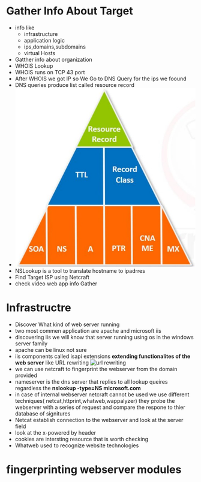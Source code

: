 # Gather Info About Target
- info like
  - infrastructure
  - application logic
  - ips,domains,subdomains
  - virtual Hosts
- Gatther info about organization
- WHOIS Lookup
- WHOIS runs on TCP 43 port
- After WHOIS we got IP so We Go to DNS Query for the ips we foound
- DNS queries produce list called resource record
- ![resource record](https://github.com/Islamkafafy123/Ewapt/blob/main/pictures/resource%20record.jpeg)
- NSLookup is a tool to translate hostname to ipadrres
- Find Target ISP using Netcraft
- check video web app info Gather
# Infrastructre
- Discover What kind of web server running
- two most commen application are apache and microsoft iis
- discovering iis we will know that server running using os in the windows server family
- apache can be linux not sure
- iis components called isapi extensions **extending functionalites of the web server** like URL rewriting
![url rewriting](https://github.com/Islamkafafy123/EWAPT-EWAPTX/blob/main/pictures/url%20rewriting.jpeg)
- we can use netcraft to fingerprint the webserver from the domain provided
- nameserver is the dns server that replies to all lookup queires regardless the **nslookup -type=NS microsoft.com**
- in case of internal webserver netcraft cannot be used we use different techniques( netcat,httprint,whatweb,wappalyzer) they probe the webserver with a series of request and compare the respone to thier database of signitures
- Netcat establish connection to the webserver and look at the server field
- look at the x-powered by header
- cookies are intersting resource that is worth checking
- Whatweb used to recognize website technologies
# fingerprinting webserver modules




